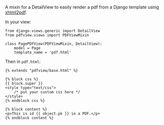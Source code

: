 A mixin for a DetailView to easily render a pdf from a Django template using [xhtml2pdf][].

In your view:


    from django.views.generic import DetailView
    from pdfview.views import PDFViewMixin

    class PagePDFView(PDFViewMixin, DetailView):
        model = Page           
        template_name = 'pdf.html'

Then in `pdf.html`:

    {% extends "pdfview/base.html" %}

    {% block css %}
    {{ block.super }}
    <style type="text/css">
        /* put your custom css here */
    </style>
    {% endblock css %}

    {% block content %}
    <p>This is id {{ object.pk }} in a PDF.</p>
    {% endblock content %}


[xhtml2pdf]: http://www.xhtml2pdf.com/
